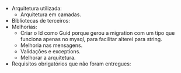 - Arquitetura utilizada: 
    - Arquitetura em camadas. 
- Bibliotecas de terceiros:
- Melhorias:
     - Criar o Id como Guid porque gerou a migration com um tipo que funciona apenas no mysql, para facilitar alterei para string.
    - Melhoria nas mensagens.
    - Validações e exceptions.
    - Melhorar a arquitetura.
- Requisitos obrigatórios que não foram entregues:
